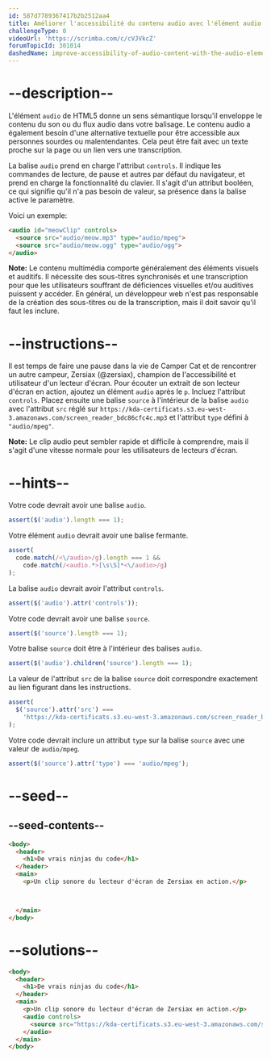 ```yaml
---
id: 587d7789367417b2b2512aa4
title: Améliorer l'accessibilité du contenu audio avec l'élément audio
challengeType: 0
videoUrl: 'https://scrimba.com/c/cVJVkcZ'
forumTopicId: 301014
dashedName: improve-accessibility-of-audio-content-with-the-audio-element
---
```


# --description--

L'élément `audio` de HTML5 donne un sens sémantique lorsqu'il enveloppe le contenu du son ou du flux audio dans votre balisage. Le contenu audio a également besoin d'une alternative textuelle pour être accessible aux personnes sourdes ou malentendantes. Cela peut être fait avec un texte proche sur la page ou un lien vers une transcription.

La balise `audio` prend en charge l'attribut `controls`. Il indique les commandes de lecture, de pause et autres par défaut du navigateur, et prend en charge la fonctionnalité du clavier. Il s'agit d'un attribut booléen, ce qui signifie qu'il n'a pas besoin de valeur, sa présence dans la balise active le paramètre.

Voici un exemple:

```html
<audio id="meowClip" controls>
  <source src="audio/meow.mp3" type="audio/mpeg">
  <source src="audio/meow.ogg" type="audio/ogg">
</audio>
```

**Note:** Le contenu multimédia comporte généralement des éléments visuels et auditifs. Il nécessite des sous-titres synchronisés et une transcription pour que les utilisateurs souffrant de déficiences visuelles et/ou auditives puissent y accéder. En général, un développeur web n'est pas responsable de la création des sous-titres ou de la transcription, mais il doit savoir qu'il faut les inclure.

# --instructions--

Il est temps de faire une pause dans la vie de Camper Cat et de rencontrer un autre campeur, Zersiax (@zersiax), champion de l'accessibilité et utilisateur d'un lecteur d'écran. Pour écouter un extrait de son lecteur d'écran en action, ajoutez un élément `audio` après le `p`. Incluez l'attribut `controls`. Placez ensuite une balise `source` à l'intérieur de la balise `audio` avec l'attribut `src` réglé sur `https://kda-certificats.s3.eu-west-3.amazonaws.com/screen_reader_bdc86cfc4c.mp3` et l'attribut `type` défini à `"audio/mpeg"`.

**Note:** Le clip audio peut sembler rapide et difficile à comprendre, mais il s'agit d'une vitesse normale pour les utilisateurs de lecteurs d'écran.

# --hints--

Votre code devrait avoir une balise `audio`.

```js
assert($('audio').length === 1);
```

Votre élément `audio` devrait avoir une balise fermante.

```js
assert(
  code.match(/<\/audio>/g).length === 1 &&
    code.match(/<audio.*>[\s\S]*<\/audio>/g)
);
```

La balise `audio` devrait avoir l'attribut `controls`.

```js
assert($('audio').attr('controls'));
```

Votre code devrait avoir une balise `source`.

```js
assert($('source').length === 1);
```

Votre balise `source` doit être à l'intérieur des balises `audio`.

```js
assert($('audio').children('source').length === 1);
```

La valeur de l'attribut `src` de la balise `source` doit correspondre exactement au lien figurant dans les instructions.

```js
assert(
  $('source').attr('src') ===
    'https://kda-certificats.s3.eu-west-3.amazonaws.com/screen_reader_bdc86cfc4c.mp3'
);
```

Votre code devrait inclure un attribut `type` sur la balise `source` avec une valeur de `audio/mpeg`.

```js
assert($('source').attr('type') === 'audio/mpeg');
```

# --seed--

## --seed-contents--

```html
<body>
  <header>
    <h1>De vrais ninjas du code</h1>
  </header>
  <main>
    <p>Un clip sonore du lecteur d'écran de Zersiax en action.</p>



  </main>
</body>
```

# --solutions--

```html
<body>
  <header>
    <h1>De vrais ninjas du code</h1>
  </header>
  <main>
    <p>Un clip sonore du lecteur d'écran de Zersiax en action.</p>
    <audio controls>
      <source src="https://kda-certificats.s3.eu-west-3.amazonaws.com/screen_reader_bdc86cfc4c.mp3" type="audio/mpeg"/>
    </audio>
  </main>
</body>
```
